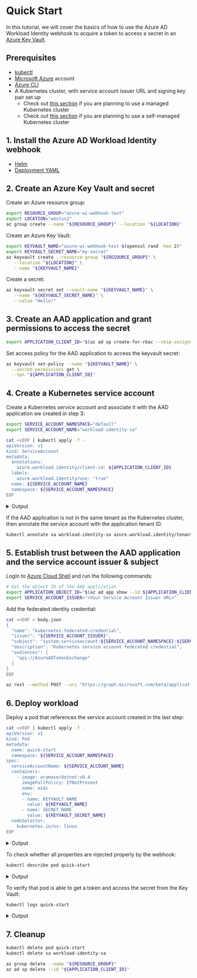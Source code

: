 # Quick Start

<!-- toc -->

In this tutorial, we will cover the basics of how to use the Azure AD Workload Identity webhook to acquire a token to access a secret in an [Azure Key Vault][1].

## Prerequisites

*   [kubectl][2]
*   [Microsoft Azure][5] account
*   [Azure CLI][6]
*   A Kubernetes cluster, with service account issuer URL and signing key pair set up
    *   Check out [this section][9] if you are planning to use a managed Kubernetes cluster
    *   Check out [this section][10] if you are planning to use a self-managed Kubernetes cluster

## 1. Install the Azure AD Workload Identity webhook

*   [Helm][11]
*   [Deployment YAML][12]

## 2. Create an Azure Key Vault and secret

Create an Azure resource group:

```bash
export RESOURCE_GROUP="azure-wi-webhook-test"
export LOCATION="westus2"
az group create --name "${RESOURCE_GROUP}" --location "${LOCATION}"
```

Create an Azure Key Vault:

```bash
export KEYVAULT_NAME="azure-wi-webhook-test-$(openssl rand -hex 2)"
export KEYVAULT_SECRET_NAME="my-secret"
az keyvault create --resource-group "${RESOURCE_GROUP}" \
   --location "${LOCATION}" \
   --name "${KEYVAULT_NAME}"
```

Create a secret:

```bash
az keyvault secret set --vault-name "${KEYVAULT_NAME}" \
   --name "${KEYVAULT_SECRET_NAME}" \
   --value "Hello!"
```

## 3. Create an AAD application and grant permissions to access the secret

```bash
export APPLICATION_CLIENT_ID="$(az ad sp create-for-rbac --skip-assignment --name https://test-sp --query appId -otsv)"
```

Set access policy for the AAD application to access the keyvault secret:

```bash
az keyvault set-policy --name "${KEYVAULT_NAME}" \
  --secret-permissions get \
  --spn "${APPLICATION_CLIENT_ID}"
```

</details>

## 4. Create a Kubernetes service account

Create a Kubernetes service account and associate it with the AAD application we created in step 3:

```bash
export SERVICE_ACCOUNT_NAMESPACE="default"
export SERVICE_ACCOUNT_NAME="workload-identity-sa"

cat <<EOF | kubectl apply -f -
apiVersion: v1
kind: ServiceAccount
metadata:
  annotations:
    azure.workload.identity/client-id: ${APPLICATION_CLIENT_ID}
  labels:
    azure.workload.identity/use: "true"
  name: ${SERVICE_ACCOUNT_NAME}
  namespace: ${SERVICE_ACCOUNT_NAMESPACE}
EOF
```

<details>
<summary>Output</summary>

```bash
serviceaccount/workload-identity-sa created
```

</details>

If the AAD application is not in the same tenant as the Kubernetes cluster, then annotate the service account with the application tenant ID.

```bash
kubectl annotate sa workload-identity-sa azure.workload.identity/tenant-id="${APPLICATION_TENANT_ID}" --overwrite
```

## 5. Establish trust between the AAD application and the service account issuer & subject

Login to [Azure Cloud Shell][8] and run the following commands:

```bash
# Get the object ID of the AAD application
export APPLICATION_OBJECT_ID="$(az ad app show --id ${APPLICATION_CLIENT_ID} --query objectId -otsv)"
export SERVICE_ACCOUNT_ISSUER="<Your Service Account Issuer URL>"
```

Add the federated identity credential:

```bash
cat <<EOF > body.json
{
  "name": "kubernetes-federated-credential",
  "issuer": "${SERVICE_ACCOUNT_ISSUER}",
  "subject": "system:serviceaccount:${SERVICE_ACCOUNT_NAMESPACE}:${SERVICE_ACCOUNT_NAME}",
  "description": "Kubernetes service account federated credential",
  "audiences": [
    "api://AzureADTokenExchange"
  ]
}
EOF

az rest --method POST --uri "https://graph.microsoft.com/beta/applications/${APPLICATION_OBJECT_ID}/federatedIdentityCredentials" --body @body.json
```

## 6. Deploy workload

Deploy a pod that references the service account created in the last step:

```bash
cat <<EOF | kubectl apply -f -
apiVersion: v1
kind: Pod
metadata:
  name: quick-start
  namespace: ${SERVICE_ACCOUNT_NAMESPACE}
spec:
  serviceAccountName: ${SERVICE_ACCOUNT_NAME}
  containers:
    - image: aramase/dotnet:v0.4
      imagePullPolicy: IfNotPresent
      name: oidc
      env:
      - name: KEYVAULT_NAME
        value: ${KEYVAULT_NAME}
      - name: SECRET_NAME
        value: ${KEYVAULT_SECRET_NAME}
  nodeSelector:
    kubernetes.io/os: linux
EOF
```

<details>
<summary>Output</summary>

```bash
pod/quick-start created
```

</details>

To check whether all properties are injected properly by the webhook:

```bash
kubectl describe pod quick-start
```

<details>
<summary>Output</summary>

You can verify the following injected properties in the output:

| Environment variable         | Description                                           |
| ---------------------------- | ----------------------------------------------------- |
| `AZURE_AUTHORITY_HOST`       | The Azure Active Directory (AAD) endpoint.            |
| `AZURE_CLIENT_ID`            | The client ID of the AAD application.                 |
| `AZURE_TENANT_ID`            | The tenant ID of the registered AAD application.      |
| `AZURE_FEDERATED_TOKEN_FILE` | The path of the projected service account token file. |

<br/>

| Volume mount                                   | Description                                           |
| ---------------------------------------------- | ----------------------------------------------------- |
| `/var/run/secrets/tokens/azure-identity-token` | The path of the projected service account token file. |

<br/>

| Volume                 | Description                           |
| ---------------------- | ------------------------------------- |
| `azure-identity-token` | The projected service account volume. |

```log
Name:         quick-start
Namespace:    default
Priority:     0
Node:         azure-workload-identity-control-plane/172.18.0.2
Start Time:   Wed, 07 Jul 2021 14:45:38 -0700
Labels:       <none>
Annotations:  <none>
Status:       Running
IP:           10.244.0.9
IPs:
  IP:  10.244.0.9
Containers:
  oidc:
    Container ID:   containerd://efa8d09f78dc88dd17518ce5430ea820cef5743b33d77ae2b31e1082cc439218
    Image:          aramase/dotnet:v0.4
    Image ID:       docker.io/aramase/dotnet@sha256:821dbaa070bf7e26dd9172092658f6e6f910a2db198723e10b3ebb4e35a99eb5
    Port:           <none>
    Host Port:      <none>
    State:          Running
      Started:      Wed, 07 Jul 2021 14:45:45 -0700
    Ready:          True
    Restart Count:  0
    Environment:
      KEYVAULT_NAME:              ${KEYVAULT_NAME}
      SECRET_NAME:                ${KEYVAULT_SECRET_NAME}
      AZURE_AUTHORITY_HOST:       (Injected by the webhook)
      AZURE_CLIENT_ID:            (Injected by the webhook)
      AZURE_TENANT_ID:            (Injected by the webhook)
      AZURE_FEDERATED_TOKEN_FILE: (Injected by the webhook)
    Mounts:
      /var/run/secrets/kubernetes.io/serviceaccount from workload-identity-sa-token-mlgn8 (ro)
      /var/run/secrets/tokens from azure-identity-token (ro) (Injected by the webhook)
Conditions:
  Type              Status
  Initialized       True
  Ready             True
  ContainersReady   True
  PodScheduled      True
Volumes:
  workload-identity-sa-token-mlgn8:
    Type:        Secret (a volume populated by a Secret)
    SecretName:  workload-identity-sa-token-mlgn8
    Optional:    false
  azure-identity-token: (Injected by the webhook)
    Type:                    Projected (a volume that contains injected data from multiple sources)
    TokenExpirationSeconds:  86400
QoS Class:                   BestEffort
Node-Selectors:              kubernetes.io/os=linux
Tolerations:                 node.kubernetes.io/not-ready:NoExecute op=Exists for 300s
                             node.kubernetes.io/unreachable:NoExecute op=Exists for 300s
Events:
  Type    Reason     Age    From               Message
  ----    ------     ----   ----               -------
  Normal  Scheduled  3m27s  default-scheduler  Successfully assigned default/quick-start to azure-workload-identity-control-plane
  Normal  Pulling    3m26s  kubelet            Pulling image "aramase/dotnet:v0.4"
  Normal  Pulled     3m21s  kubelet            Successfully pulled image "aramase/dotnet:v0.4" in 5.824712366s
  Normal  Created    3m20s  kubelet            Created container oidc
  Normal  Started    3m20s  kubelet            Started container oidc
```

</details>

To verify that pod is able to get a token and access the secret from the Key Vault:

```bash
kubectl logs quick-start
```

<details>
<summary>Output</summary>

If successful, the log output would be similar to the following output:

```bash
START 07/07/2021 21:45:45 (quick-start)
Your secret is Hello!
```

</details>

## 7. Cleanup

```bash
kubectl delete pod quick-start
kubectl delete sa workload-identity-sa

az group delete --name "${RESOURCE_GROUP}"
az ad sp delete --id "${APPLICATION_CLIENT_ID}"
```

[1]: https://azure.microsoft.com/en-us/services/key-vault/

[2]: https://kubernetes.io/docs/tasks/tools/

[3]: https://kind.sigs.k8s.io/docs/user/quick-start/#installation

[4]: https://www.docker.com/

[5]: https://azure.microsoft.com/en-us/

[6]: https://docs.microsoft.com/en-us/cli/azure/install-azure-cli

[7]: https://github.com/Azure/azure-workload-identity/blob/1cb9d78159458b0c820c9c08fadf967833c8cdb4/deploy/azure-wi-webhook.yaml#L103-L104

[8]: https://portal.azure.com/#cloudshell/

[9]: ./topics/managed-clusters.md

[10]: ./topics/self-managed-clusters.md

[11]: ../installation.md#helm

[12]: ../installation.md#deployment-yaml
